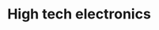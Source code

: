 ---
title:      High tech electronics
caption:    Investing in innovative electronics such as Xiaomi and Montage Technology
image:      images/street.jpg
thumb:      images/street.jpg
transition: fade
speed:      300
sort:       4
---